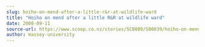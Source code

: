 ```yaml
---
slug: hoiho-on-mend-after-a-little-r&r-at-wildlife-ward
title: "Hoiho on mend after a little R&R at wildlife ward"
date: 2008-09-11
source-url: https://www.scoop.co.nz/stories/SC0809/S00039/hoiho-on-mend-after-a-little-rr-at-wildlife-ward.htm
author: massey-university
---
```

